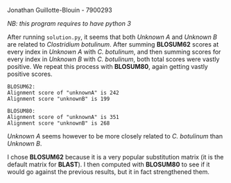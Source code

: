 Jonathan Guillotte-Blouin - 7900293

*NB: this program requires to have python 3*

After running `solution.py`, it seems that both *Unknown A* and *Unknown B* are related to *Clostridium botulinum*. After summing **BLOSUM62** scores at every index in *Unknown A* with *C. botulinum*, and then summing scores for every index in *Unknown B* with *C. botulinum*, both total scores were vastly positive. We repeat this process with **BLOSUM80**, again getting vastly positive scores.

```
BLOSUM62:
Alignment score of "unknownA" is 242
Alignment score "unknownB" is 199

BLOSUM80:
Alignment score of "unknownA" is 351
Alignment score "unknownB" is 268
```

*Unknown A* seems however to be more closely related to *C. botulinum* than *Unknown B*.

I chose **BLOSUM62** because it is a very popular substitution matrix (it is the default matrix for **BLAST**). I then computed with **BLOSUM80** to see if it would go against the previous results, but it in fact strengthened them.